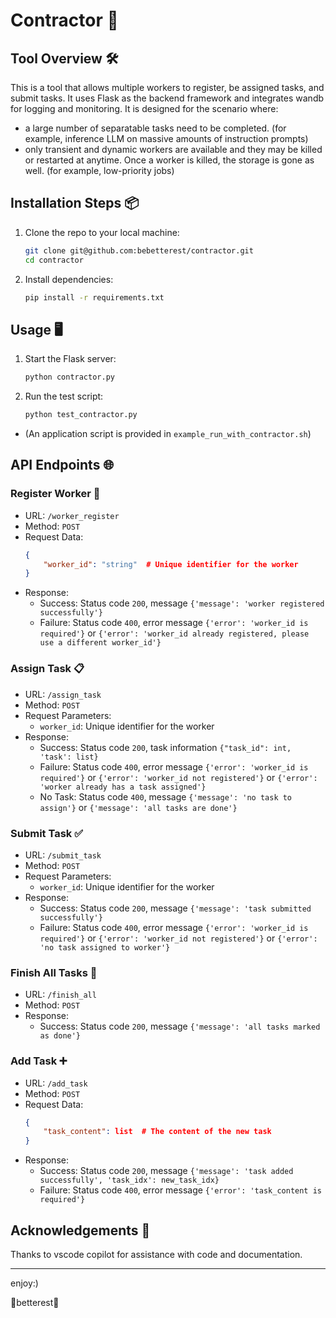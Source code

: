 # Contractor 🚀

## Tool Overview 🛠️
This is a tool that allows multiple workers to register, be assigned tasks, and submit tasks. It uses Flask as the backend framework and integrates wandb for logging and monitoring. It is designed for the scenario where:
- a large number of separatable tasks need to be completed. (for example, inference LLM on massive amounts of instruction prompts)
- only transient and dynamic workers are available and they may be killed or restarted at anytime. Once a worker is killed, the storage is gone as well. (for example, low-priority jobs)

## Installation Steps 📦
1. Clone the repo to your local machine:
    ```bash
    git clone git@github.com:bebetterest/contractor.git
    cd contractor
    ```

2. Install dependencies:
    ```bash
    pip install -r requirements.txt
    ```

## Usage 🖥️

1. Start the Flask server:
    ```bash
    python contractor.py
    ```

2. Run the test script:
    ```bash
    python test_contractor.py
    ```

- (An application script is provided in `example_run_with_contractor.sh`)

## API Endpoints 🌐
### Register Worker 👷
- URL: `/worker_register`
- Method: `POST`
- Request Data:
    ```json
    {
        "worker_id": "string"  # Unique identifier for the worker
    }
    ```
- Response:
    - Success: Status code `200`, message `{'message': 'worker registered successfully'}`
    - Failure: Status code `400`, error message `{'error': 'worker_id is required'}` or `{'error': 'worker_id already registered, please use a different worker_id'}`

### Assign Task 📋
- URL: `/assign_task`
- Method: `POST`
- Request Parameters:
    - `worker_id`: Unique identifier for the worker
- Response:
    - Success: Status code `200`, task information `{"task_id": int, 'task': list}`
    - Failure: Status code `400`, error message `{'error': 'worker_id is required'}` or `{'error': 'worker_id not registered'}` or `{'error': 'worker already has a task assigned'}`
    - No Task: Status code `400`, message `{'message': 'no task to assign'}` or `{'message': 'all tasks are done'}`

### Submit Task ✅
- URL: `/submit_task`
- Method: `POST`
- Request Parameters:
    - `worker_id`: Unique identifier for the worker
- Response:
    - Success: Status code `200`, message `{'message': 'task submitted successfully'}`
    - Failure: Status code `400`, error message `{'error': 'worker_id is required'}` or `{'error': 'worker_id not registered'}` or `{'error': 'no task assigned to worker'}`

### Finish All Tasks 🏁
- URL: `/finish_all`
- Method: `POST`
- Response:
    - Success: Status code `200`, message `{'message': 'all tasks marked as done'}`

### Add Task ➕
- URL: `/add_task`
- Method: `POST`
- Request Data:
    ```json
    {
        "task_content": list  # The content of the new task
    }
    ```
- Response:
    - Success: Status code `200`, message `{'message': 'task added successfully', 'task_idx': new_task_idx}`
    - Failure: Status code `400`, error message `{'error': 'task_content is required'}`

## Acknowledgements 🙏
Thanks to vscode copilot for assistance with code and documentation.

---

enjoy:)

🤯betterest🤯